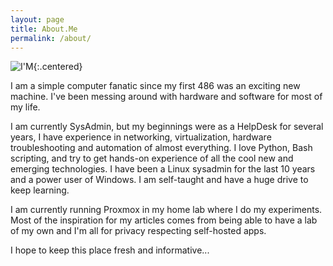 ```yaml
---
layout: page
title: About.Me
permalink: /about/
---
```


![I'M](/assets/img/1579819582680.jpeg){:.centered}

I am a simple computer fanatic since my first 486 was an exciting new machine. I've been messing around with hardware and software for most of my life.

I am currently SysAdmin, but my beginnings were as a HelpDesk for several years, I have experience in networking, virtualization, hardware troubleshooting and automation of almost everything. I love Python, Bash scripting, and try to get hands-on experience of all the cool new and emerging technologies. I have been a Linux sysadmin for the last 10 years and a power user of Windows. I am self-taught and have a huge drive to keep learning.

I am currently running Proxmox in my home lab where I do my experiments. Most of the inspiration for my articles comes from being able to have a lab of my own and I'm all for privacy respecting self-hosted apps.

I hope to keep this place fresh and informative...
